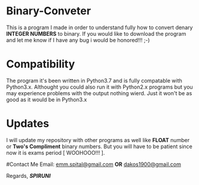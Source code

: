 # Binary-Conveter
This is a program I made in order to understand fully how to convert denary <b>INTEGER NUMBERS</b>
to binary. If you would like to download the program and let me know if I have any bug i would be honored!!! ;-)

# Compatibility
The program it's been written in Python3.7 and is fully compatable with Python3.x.
Althought you could also run it with Python2.x programs but you may experience problems with the output nothing wierd.
Just it won't be as good as it would be in Python3.x

# Updates
I will update my repository with other programs as well like <b>FLOAT</b> number or <b>Two's Compliment</b> binary numbers.
But you will have to be patient since now it is exams period [ WOOHOOO!!! ].

#Contact Me
Email: emm.spital@gmail.com <b>OR</b> dakos1900@gmail.com

Regards, <i><b>SPIRUNI</b></i>
